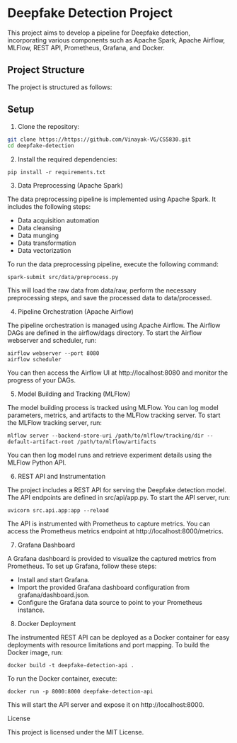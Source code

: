 # Deepfake Detection Project

This project aims to develop a pipeline for Deepfake detection, incorporating various components such as Apache Spark, Apache Airflow, MLFlow, REST API, Prometheus, Grafana, and Docker.

## Project Structure

The project is structured as follows:
<!-- 
deepfake-detection/
* data/
    * raw/
    * processed/
* notebooks/
* src/
    * data/
    * models/
    * api/
    * utils/
* docs/
* models/
* metrics/
* reports/
* figures/
* .gitignore
* README.md
* requirements.txt
* Dockerfile
* docker-compose.yml -->

## Setup

1. Clone the repository:

```bash
git clone https://https://github.com/Vinayak-VG/CS5830.git
cd deepfake-detection
```

2. Install the required dependencies:

```
pip install -r requirements.txt
```

3. Data Preprocessing (Apache Spark)

The data preprocessing pipeline is implemented using Apache Spark. It includes the following steps:

- Data acquisition automation
- Data cleansing
- Data munging
- Data transformation
- Data vectorization

To run the data preprocessing pipeline, execute the following command:
```
spark-submit src/data/preprocess.py
```

This will load the raw data from data/raw, perform the necessary preprocessing steps, and save the processed data to data/processed.

4. Pipeline Orchestration (Apache Airflow)

The pipeline orchestration is managed using Apache Airflow. The Airflow DAGs are defined in the airflow/dags directory.
To start the Airflow webserver and scheduler, run:
```
airflow webserver --port 8080
airflow scheduler
```
You can then access the Airflow UI at http://localhost:8080 and monitor the progress of your DAGs.

5. Model Building and Tracking (MLFlow)

The model building process is tracked using MLFlow. You can log model parameters, metrics, and artifacts to the MLFlow tracking server.
To start the MLFlow tracking server, run:
```
mlflow server --backend-store-uri /path/to/mlflow/tracking/dir --default-artifact-root /path/to/mlflow/artifacts
```
You can then log model runs and retrieve experiment details using the MLFlow Python API.

6. REST API and Instrumentation

The project includes a REST API for serving the Deepfake detection model. The API endpoints are defined in src/api/app.py.
To start the API server, run:
```
uvicorn src.api.app:app --reload
```

The API is instrumented with Prometheus to capture metrics. You can access the Prometheus metrics endpoint at http://localhost:8000/metrics.

7. Grafana Dashboard

A Grafana dashboard is provided to visualize the captured metrics from Prometheus. To set up Grafana, follow these steps:

- Install and start Grafana.
- Import the provided Grafana dashboard configuration from grafana/dashboard.json.
- Configure the Grafana data source to point to your Prometheus instance.

8. Docker Deployment

The instrumented REST API can be deployed as a Docker container for easy deployments with resource limitations and port mapping.
To build the Docker image, run:
```
docker build -t deepfake-detection-api .
```

To run the Docker container, execute:
```
docker run -p 8000:8000 deepfake-detection-api
```

This will start the API server and expose it on http://localhost:8000.

License

This project is licensed under the MIT License.